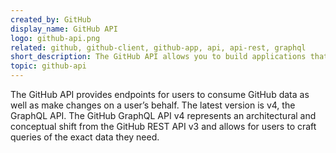 ```yaml
---
created_by: GitHub
display_name: GitHub API
logo: github-api.png
related: github, github-client, github-app, api, api-rest, graphql
short_description: The GitHub API allows you to build applications that integrate with GitHub.
topic: github-api
---
```

The GitHub API provides endpoints for users to consume GitHub data as well as make changes on a user’s behalf. The latest version is v4, the GraphQL API. The GitHub GraphQL API v4 represents an architectural and conceptual shift from the GitHub REST API v3 and allows for users to craft queries of the exact data they need.
